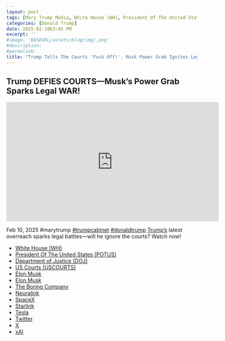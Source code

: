 ```yaml
---
layout: post
tags: [Mary Trump Media, White House (WH), President Of The United States (POTUS), Department of Justice (DOJ), US Courts (USCOURTS), Department of Government Efficiency (DOGE), Elon Musk, Boring, Neuralink, SpaceX, Starlink, Tesla, Twitter, X, xAI, politics]
categories: [Donald Trump]
date: 2025-02-10b3:45 PM
excerpt: ''
#image: 'BASEURL/assets/blog/img/.png'
#description:
#permalink:
title: "Trump Tells The Courts 'Fuck Off!'. Musk Power Grab Ignites Legal War"
---
```



## Trump DEFIES COURTS—Musk’s Power Grab Sparks Legal WAR!

<iframe width="560" height="315" src="https://www.youtube.com/embed/4-E3z4BXl84?si=VFxIwBcrkZo5cgKr" title="YouTube video player" frameborder="0" allow="accelerometer; autoplay; clipboard-write; encrypted-media; gyroscope; picture-in-picture; web-share" referrerpolicy="strict-origin-when-cross-origin" allowfullscreen></iframe>

Feb 10, 2025  #marytrump [#trumpcabinet](https://www.whitehouse.gov/) [#donaldtrump](https://www.whitehouse.gov/)
[Trump’s](https://www.whitehouse.gov/) latest overreach sparks legal battles—will he ignore the courts? Watch now!

- [White House (WH)](https://www.whitehouse.gov/)
- [President Of The United States (POTUS)](https://www.whitehouse.gov/)
- [Department of Justice (DOJ)](https://www.justice.gov/)
- [US Courts (USCOURTS)](https://www.uscourts.gov/)
- [Elon Musk](https://ir.tesla.com/corporate/elon-musk)
- [Elon Musk](https://x.com/elonmusk/)
- [The Boring Company](https://www.boringcompany.com/)
- [Neuralink](https://neuralink.com/)
- [SpaceX](https://www.spacex.com/)
- [Starlink](https://www.starlink.com/)
- [Tesla](https://www.tesla.com/)
- [Twitter](https://twitter.com/)
- [ X ](https://x.com/)
- [xAI](https://x.ai/)
